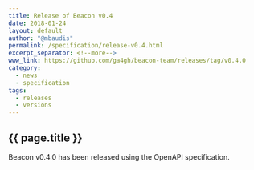 ```yaml
---
title: Release of Beacon v0.4
date: 2018-01-24
layout: default
author: "@mbaudis"
permalink: /specification/release-v0.4.html
excerpt_separator: <!--more-->
www_link: https://github.com/ga4gh/beacon-team/releases/tag/v0.4.0
category:
  - news
  - specification
tags:
  - releases
  - versions
---
```


## {{ page.title }}

Beacon v0.4.0 has been released using the OpenAPI specification.

<!--more-->
